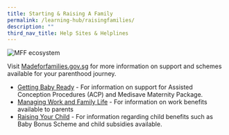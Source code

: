 ```yaml
---
title: Starting & Raising A Family
permalink: /learning-hub/raisingfamilies/
description: ""
third_nav_title: Help Sites & Helplines
---
```

![MFF ecosystem](https://www.madeforfamilies.gov.sg/images/default-source/default-album/mff-ecosystem_v8-01d4350b7211ae431fbdd1061d81752504.png?sfvrsn=1fedc561_0)

Visit [Madeforfamilies.gov.sg](https://www.madeforfamilies.gov.sg/home) for more information on support and schemes available for your parenthood journey.

* [Getting Baby Ready](https://www.madeforfamilies.gov.sg/faqs/getting-baby-ready) - For information on support for Assisted Conception Procedures (ACP) and Medisave Maternity Package.
* [Managing Work and Family Life](https://www.madeforfamilies.gov.sg/faqs/managing-work-and-family-life) - For information on work benefits available to parents
* [Raising Your Child](https://www.madeforfamilies.gov.sg/faqs/raising-your-child) - For information regarding child benefits such as Baby Bonus Scheme and child subsidies available.